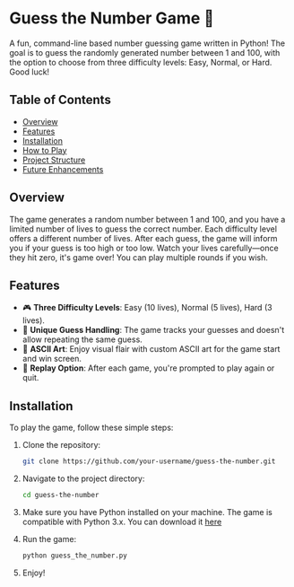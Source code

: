 # Guess the Number Game 🎯

A fun, command-line based number guessing game written in Python! The goal is to guess the randomly generated number between 1 and 100, with the option to choose from three difficulty levels: Easy, Normal, or Hard. Good luck!

## Table of Contents

- [Overview](#overview)
- [Features](#features)
- [Installation](#installation)
- [How to Play](#how-to-play)
- [Project Structure](#project-structure)
- [Future Enhancements](#future-enhancements)

## Overview

The game generates a random number between 1 and 100, and you have a limited number of lives to guess the correct number. Each difficulty level offers a different number of lives. After each guess, the game will inform you if your guess is too high or too low. Watch your lives carefully—once they hit zero, it's game over! You can play multiple rounds if you wish.

## Features

- 🎮 **Three Difficulty Levels**: Easy (10 lives), Normal (5 lives), Hard (3 lives).
- 🔢 **Unique Guess Handling**: The game tracks your guesses and doesn't allow repeating the same guess.
- 🎉 **ASCII Art**: Enjoy visual flair with custom ASCII art for the game start and win screen.
- 🔄 **Replay Option**: After each game, you're prompted to play again or quit.

## Installation

To play the game, follow these simple steps:

1. Clone the repository:
   ```bash
   git clone https://github.com/your-username/guess-the-number.git

2. Navigate to the project directory:
   ```bash
   cd guess-the-number

3. Make sure you have Python installed on your machine. The game is compatible with Python 3.x. You can download it [here](https://www.python.org/downloads/)

4. Run the game:
   ```bash
   python guess_the_number.py

5. Enjoy!
